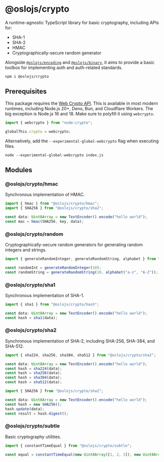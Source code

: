 # @oslojs/crypto

A runtime-agnostic TypeScript library for basic cryptography, including APIs for:

- SHA-1
- SHA-2
- HMAC
- Cryptographically-secure random generator

Alongside [`@oslojs/encoding`]() and [`@oslojs/binary`](), it aims to provide a basic toolbox for implementing auth and auth-related standards.

```
npm i @oslojs/crypto
```

## Prerequisites

This package requires the [Web Crypto API](https://developer.mozilla.org/en-US/docs/Web/API/Web_Crypto_API). This is available in most modern runtimes, including Node.js 20+, Deno, Bun, and Cloudflare Workers. The big exception is Node.js 16 and 18. Make sure to polyfill it using `webcrypto`.

```ts
import { webcrypto } from "node:crypto";

globalThis.crypto = webcrypto;
```

Alternatively, add the `--experimental-global-webcrypto` flag when executing files.

```
node --experimental-global-webcrypto index.js
```

## Modules

### @oslojs/crypto/hmac

Synchronous implementation of HMAC.

```ts
import { hmac } from "@oslojs/crypto/hmac";
import { SHA256 } from "@oslojs/crypto/sha2";

const data: Uint8Array = new TextEncoder().encode("hello world");
const mac = hmac(SHA256, key, data);
```

### @oslojs/crypto/random

Cryptographically-secure random generators for generating random integers and strings.

```ts
import { generateRandomInteger, generateRandomString, alphabet } from "@oslojs/crypto/random";

const randomInt = generateRandomInteger(10);
const randomString = generateRandomString(10, alphabet("a-z", "A-Z"));
```

### @oslojs/crypto/sha1

Synchronous implementation of SHA-1.

```ts
import { sha1 } from "@oslojs/crypto/hash";

const data: Uint8Array = new TextEncoder().encode("hello world");
const hash = sha1(data);
```

### @oslojs/crypto/sha2

Synchronous implementation of SHA-2, including SHA-256, SHA-384, and SHA-512.

```ts
import { sha224, sha256, sha384, sha512 } from "@oslojs/crypto/sha2";

const data: Uint8Array = new TextEncoder().encode("hello world");
const hash = sha224(data);
const hash = sha256(data);
const hash = sha384(data);
const hash = sha512(data);
```

```ts
import { SHA256 } from "@oslojs/crypto/sha2";

const data: Uint8Array = new TextEncoder().encode("hello world");
const hash = new SHA256();
hash.update(data);
const result = hash.digest();
```

### @oslojs/crypto/subtle

Basic cryptography utilities.

```ts
import { constantTimeEqual } from "@oslojs/crypto/subtle";

const equal = constantTimeEqual(new Uint8Array([1, 2, 3]), new Uint8Array([1, 0, 3]));
```
